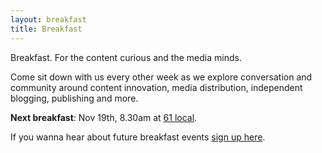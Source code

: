```yaml
---
layout: breakfast
title: Breakfast
---
```


Breakfast. For the content curious and the media minds. 

Come sit down with us every other week as we explore conversation and community around content innovation, media distribution, independent blogging, publishing and more. 

**Next breakfast**: Nov 19th, 8.30am at [61 local](https://www.google.com/maps/place/61+Local/@40.6870183,-73.9931875,17z/data=!3m1!4b1!4m5!3m4!1s0x89c25a4e27835eb9:0xf5363cbf2f84b91c!8m2!3d40.6870183!4d-73.9909988).

If you wanna hear about future breakfast events [sign up here](https://goo.gl/forms/8AxK2bhHeCG08a3p1).
